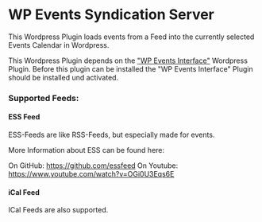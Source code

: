 # WP Events Syndication Server

This Wordpress Plugin loads events from a Feed into the currently selected Events Calendar in Wordpress.

This Wordpress Plugin depends on the ["WP Events Interface"](https://github.com/kartevonmorgen/wp-events-interface) Wordpress Plugin. Before this plugin can be installed the "WP Events Interface" Plugin should be installed und activated.

### Supported Feeds:

#### ESS Feed 
ESS-Feeds are like RSS-Feeds, but especially made for events.

More Information about ESS can be found here: 

On GitHub: https://github.com/essfeed
On Youtube: https://www.youtube.com/watch?v=OGi0U3Eqs6E


#### iCal Feed 
ICal Feeds are also supported.

